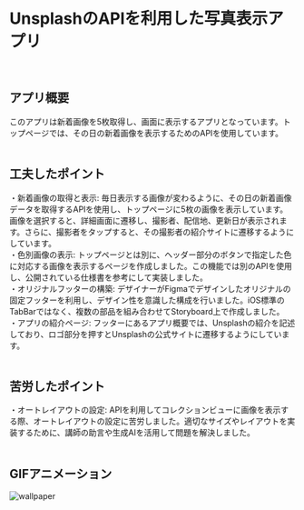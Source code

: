 # UnsplashのAPIを利用した写真表示アプリ
<br>

## アプリ概要
このアプリは新着画像を5枚取得し、画面に表示するアプリとなっています。トップページでは、その日の新着画像を表示するためのAPIを使用しています。
<br><br>

## 工夫したポイント
・新着画像の取得と表示: 毎日表示する画像が変わるように、その日の新着画像データを取得するAPIを使用し、トップページに5枚の画像を表示しています。
画像を選択すると、詳細画面に遷移し、撮影者、配信地、更新日が表示されます。さらに、撮影者をタップすると、その撮影者の紹介サイトに遷移するようにしています。  
・色別画像の表示: トップページとは別に、ヘッダー部分のボタンで指定した色に対応する画像を表示するページを作成しました。この機能では別のAPIを使用し、公開されている仕様書を参考にして実装しました。  
・オリジナルフッターの構築: デザイナーがFigmaでデザインしたオリジナルの固定フッターを利用し、デザイン性を意識した構成を行いました。iOS標準のTabBarではなく、複数の部品を組み合わせてStoryboard上で作成しました。  
・アプリの紹介ページ: フッターにあるアプリ概要では、Unsplashの紹介を記述しており、ロゴ部分を押すとUnsplashの公式サイトに遷移するようにしています。
<br><br>

## 苦労したポイント
・オートレイアウトの設定: APIを利用してコレクションビューに画像を表示する際、オートレイアウトの設定に苦労しました。適切なサイズやレイアウトを実装するために、講師の助言や生成AIを活用して問題を解決しました。
<br><br>

## GIFアニメーション
![wallpaper](https://github.com/user-attachments/assets/ca79692f-13b9-4deb-bbcb-c5e7df9169e5)

